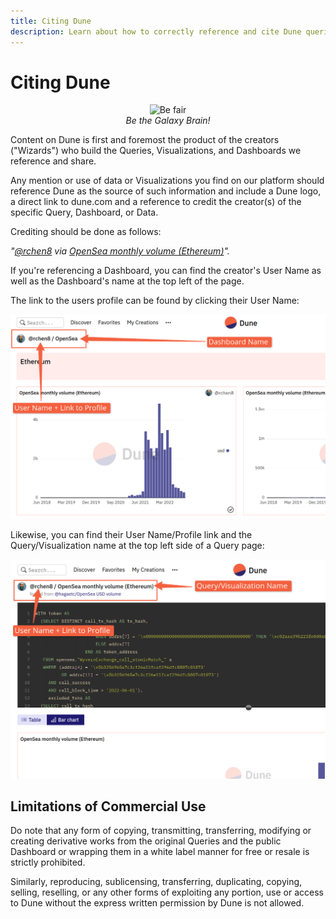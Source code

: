 ```yaml
---
title: Citing Dune
description: Learn about how to correctly reference and cite Dune queries and dashboards
---
```


# Citing Dune

<p align="center">
  <img src="../images/galaxy-brain.png" alt="Be fair " title="Galaxy Brain" /><br />
  <em>Be the Galaxy Brain!</em>
</p>

   
   
Content on Dune is first and foremost the product of the creators ("Wizards") who build the Queries, Visualizations, and Dashboards we reference and share.

Any mention or use of data or Visualizations you find on our platform should reference Dune as the source of such information and include a Dune logo, a direct link to dune.com and a reference to credit the creator(s) of the specific Query, Dashboard, or Data.

Crediting should be done as follows:

_"[@rchen8](https://dune.com/rchen8) via_ [_OpenSea monthly volume (Ethereum)_](https://dune.com/queries/3469/6913)_"._

If you're referencing a Dashboard, you can find the creator's User Name as well as the Dashboard's name at the top left of the page.

The link to the users profile can be found by clicking their User Name:

![find dune user and dashboard name](images/find-dune-user-and-dashboard-name.png)

Likewise, you can find their User Name/Profile link and the Query/Visualization name at the top left side of a Query page:

![find user and query visualization name](images/find-user-and-query-visualization-name.png)


## Limitations of Commercial Use
Do note that any form of copying, transmitting, transferring, modifying or creating derivative works from the original Queries and the public Dashboard or wrapping them in a white label manner for free or resale is strictly prohibited.

Similarly, reproducing, sublicensing, transferring, duplicating, copying, selling, reselling, or any other forms of exploiting any portion, use or access to Dune without the express written permission by Dune is not allowed.
